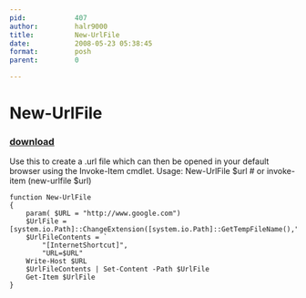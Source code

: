```yaml
---
pid:            407
author:         halr9000
title:          New-UrlFile
date:           2008-05-23 05:38:45
format:         posh
parent:         0

---
```


# New-UrlFile

### [download](Scripts\407.ps1)

Use this to create a .url file which can then be opened in your default browser using the Invoke-Item cmdlet.  Usage: New-UrlFile $url # or invoke-item (new-urlfile $url)

```posh
function New-UrlFile
{
	param( $URL = "http://www.google.com")
	$UrlFile = [system.io.Path]::ChangeExtension([system.io.Path]::GetTempFileName(),".url")
	$UrlFileContents = `
		"[InternetShortcut]",
		"URL=$URL"
	Write-Host $URL
	$UrlFileContents | Set-Content -Path $UrlFile
	Get-Item $UrlFile
}

```
